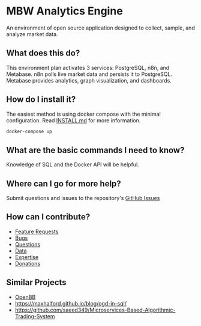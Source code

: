 # MBW Analytics Engine

An environment of open source application designed to collect, sample, and analyze market data.

## What does this do?

This environment plan activates 3 services: PostgreSQL, n8n, and Metabase. n8n polls live market data and persists it to PostgreSQL. Metabase provides analytics, graph visualization, and dashboards.

## How do I install it?

The easiest method is using docker compose with the minimal configuration. Read [INSTALL.md](./INSTALL.md) for more information.

```bash
docker-compose up
```

## What are the basic commands I need to know?

Knowledge of SQL and the Docker API will be helpful.

## Where can I go for more help?

Submit questions and issues to the repository's [GitHub Issues](https://github.com/mashiox/analytics-engine/issues)

## How can I contribute?

- [Feature Requests](https://github.com/mashiox/analytics-engine/pulls)
- [Bugs](https://github.com/mashiox/analytics-engine/issues)
- [Questions](https://github.com/mashiox/analytics-engine/issues)
- <a href="mailto:code@mashio.net?subject=Fresh Data - ref: MBW Analytics Engine">Data</a>
- <a href="mailto:code@mashio.net?subject=Introduction - ref: MBW Analytics Engine">Expertise</a>
- [Donations](https://account.venmo.com/u/Matt-Walther-4)

## Similar Projects

- [OpenBB](https://github.com/OpenBB-finance/OpenBBTerminal)
- https://maxhalford.github.io/blog/ogd-in-sql/
- https://github.com/saeed349/Microservices-Based-Algorithmic-Trading-System
